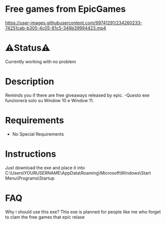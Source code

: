 # Free games from EpicGames
https://user-images.githubusercontent.com/99741291/234260233-74251cab-b305-4c05-81c5-348b39994423.mp4

# ⚠️Status⚠️
Currently working with no problem

# Description
Reminds you if there are free giveaways released by epic.
-Questo exe funzionerà solo su Window 10 e Window 11.

# Requirements 
- No Special Requirements

# Instructions
Just download the exe and place it into C:\Users\YOURUSERNAME\AppData\Roaming\Microsoft\Windows\Start Menu\Programs\Startup

# FAQ
Why i should use this exe?
This exe is planned for people like me who forget to clam the free games that epic relase
